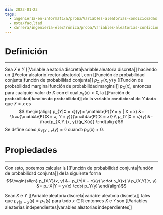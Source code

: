 ```yaml
---
dia: 2023-01-23
tags:
  - ingeniería-en-informática/proba/Variables-aleatorias-condicionadas
  - nota/facultad
  - carrera/ingeniería-electrónica/proba/Variables-aleatorias-condicionadas
---
```

# Definición
---
Sea $X$ e $Y$ [[Variable aleatoria discreta|variable aleatoria discreta]] haciendo un [[Vector aleatorio|vector aleatorio]], con [[Función de probabilidad conjunta|función de probabilidad conjunta]] $p_{X,Y}(x, y)$ y [[Función de probabilidad marginal|función de probabilidad marginal]] $p_X(x)$, entonces para cualquier valor de $X$ con el cual $p_X(x) > 0$, la [[Función de probabilidad|función de probabilidad]] de la variable condicional de $Y$ dado que $X = x$ es  $$ \begin{align} p_{Y|X = x}(y) = \mathbb{P}(Y = y | X = x) &= \frac{\mathbb{P}(X = x, Y = y)}{\mathbb{P}(X = x)}  \\
p_{Y|X = x}(y) &= \frac{p_{X,Y}(x, y)}{p_X(x)}
\end{align}$$
Se define como $p_{Y|X = x}(y) = 0$ cuando $p_X(x) = 0$.

# Propiedades
---
Con esto, podemos calcular la [[Función de probabilidad conjunta|función de probabilidad conjunta]] de la siguiente forma $$\begin{align}
p_{X,Y}(x, y) &= p_{Y|X = x}(y) \cdot p_X(x) \\
p_{X,Y}(x, y) &= p_{X|Y = y}(x) \cdot p_Y(y)
\end{align}$$

Sean $X$ e $Y$ [[Variable aleatoria discreta|variable aleatoria discreta]] tales que $p_{Y|X = x}(y) = p_Y(y)$ para todo $x \in \mathbb{R}$ entonces $X$ e $Y$ son [[Variables aleatorias independientes|variables aleatorias independientes]]

